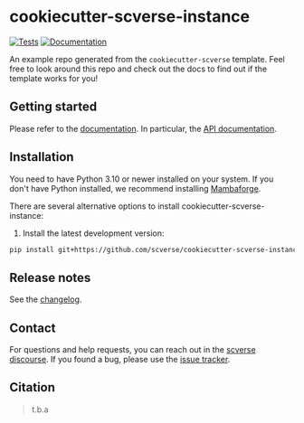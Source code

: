 # cookiecutter-scverse-instance

[![Tests][badge-tests]][tests]
[![Documentation][badge-docs]][documentation]

[badge-tests]: https://img.shields.io/github/actions/workflow/status/scverse/cookiecutter-scverse-instance/test.yaml?branch=main
[badge-docs]: https://img.shields.io/readthedocs/cookiecutter-scverse-instance

An example repo generated from the `cookiecutter-scverse` template. Feel free to look around this repo and check out the docs to find out if the template works for you!

## Getting started

Please refer to the [documentation][]. In particular, the [API documentation][].

## Installation

You need to have Python 3.10 or newer installed on your system. If you don't have
Python installed, we recommend installing [Mambaforge](https://github.com/conda-forge/miniforge#mambaforge).

There are several alternative options to install cookiecutter-scverse-instance:

<!--
1) Install the latest release of `cookiecutter-scverse-instance` from [PyPI][]:

```bash
pip install cookiecutter-scverse-instance
```
-->

1. Install the latest development version:

```bash
pip install git+https://github.com/scverse/cookiecutter-scverse-instance.git@main
```

## Release notes

See the [changelog][].

## Contact

For questions and help requests, you can reach out in the [scverse discourse][].
If you found a bug, please use the [issue tracker][].

## Citation

> t.b.a

[scverse discourse]: https://discourse.scverse.org/
[issue tracker]: https://github.com/scverse/cookiecutter-scverse-instance/issues
[tests]: https://github.com/scverse/cookiecutter-scverse-instance/actions/workflows/test.yml
[documentation]: https://cookiecutter-scverse-instance.readthedocs.io
[changelog]: https://cookiecutter-scverse-instance.readthedocs.io/en/latest/changelog.html
[api documentation]: https://cookiecutter-scverse-instance.readthedocs.io/en/latest/api.html
[pypi]: https://pypi.org/project/cookiecutter-scverse-instance
